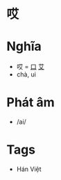 # 哎

# Nghĩa
* 哎 = [口](口.md) [艾](艾.md)
* chà, ui

# Phát âm
* /ai/

# Tags
* Hán Việt

<script>window.HANZI_FIELD='哎';</script>
